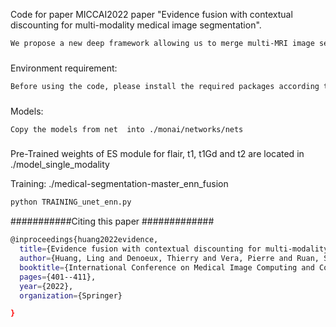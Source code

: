 Code for  paper MICCAI2022 paper "Evidence fusion with contextual discounting for multi-modality medical image segmentation".

```bash
We propose a new deep framework allowing us to merge multi-MRI image segmentation results using the formalism of Dempster-Shafer theory while taking into account the reliability of different modalities relative to different classes.
```
###
Environment requirement: 
```bash
Before using the code, please install the required packages according to the instructions( refer to https://github.com/iWeisskohl/Evidential-neural-network-for-lymphoma-segmentation )
```
###
Models:
```bash
Copy the models from net  into ./monai/networks/nets
```
###
Pre-Trained weights of ES module for flair, t1, t1Gd and t2 are located in ./model_single_modality


 Training:  ./medical-segmentation-master_enn_fusion
 ```bash
python TRAINING_unet_enn.py
```

###########Citing this paper #############
```bash
@inproceedings{huang2022evidence,
  title={Evidence fusion with contextual discounting for multi-modality medical image segmentation},
  author={Huang, Ling and Denoeux, Thierry and Vera, Pierre and Ruan, Su},
  booktitle={International Conference on Medical Image Computing and Computer-Assisted Intervention},
  pages={401--411},
  year={2022},
  organization={Springer}

}
```
